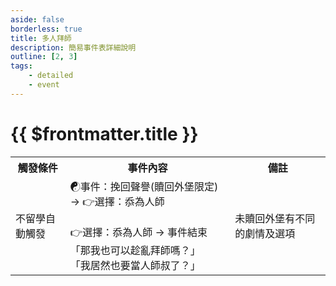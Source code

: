 ```yaml
---
aside: false
borderless: true
title: 多人拜師
description: 簡易事件表詳細說明
outline: [2, 3]
tags:
    - detailed
    - event
---
```


# {{ $frontmatter.title }}

<Table class="timeline-table">
    <tr class="timeline-header">
        <th>觸發條件</th>
        <th>事件內容</th>
        <th>備註</th>
    </tr>
	<tr>
		<td>不留學自動觸發</td>
		<td>
			<span title="名聲+3、門人+5">☯事件：挽回聲譽(贖回外堡限定) → 👉選擇：忝為人師 </span> <br>
			<br>
			<span title="心相+20">👉選擇：忝為人師 → 事件結束 </span> <br>
			「那我也可以趁亂拜師嗎？」 <br>
			<span title="性情+1、心相+20">「我居然也要當人師叔了？」 </span> <br>
		</td>
		<td>未贖回外堡有不同的劇情及選項 </td>
	</tr>
</table>
